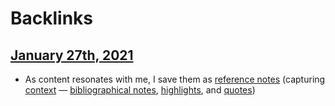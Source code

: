 
# Backlinks
## [January 27th, 2021](<January 27th, 2021.md>)
- As content resonates with me, I save them as [reference notes](<reference notes.md>) (capturing [context](<context.md>) — [bibliographical notes](<bibliographical notes.md>), [highlights](<highlights.md>), and [quotes](<quotes.md>))

